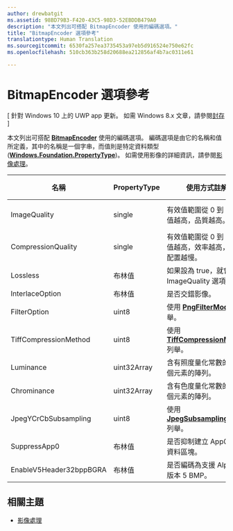 ```yaml
---
author: drewbatgit
ms.assetid: 98BD79B3-F420-43C5-98D3-52EBDDB479A0
description: "本文列出可搭配 BitmapEncoder 使用的編碼選項。"
title: "BitmapEncoder 選項參考"
translationtype: Human Translation
ms.sourcegitcommit: 6530fa257ea3735453a97eb5d916524e750e62fc
ms.openlocfilehash: 510cb363b258d20688ea212856af4b7ac0311e61

---
```


# BitmapEncoder 選項參考

\[ 針對 Windows 10 上的 UWP app 更新。 如需 Windows 8.x 文章，請參閱[封存](http://go.microsoft.com/fwlink/p/?linkid=619132) \]

本文列出可搭配 [**BitmapEncoder**](https://msdn.microsoft.com/library/windows/apps/br226206) 使用的編碼選項。 編碼選項是由它的名稱和值所定義，其中的名稱是一個字串，而值則是特定資料類型 ([**Windows.Foundation.PropertyType**](https://msdn.microsoft.com/library/windows/apps/br225871))。 如需使用影像的詳細資訊，請參閱[影像處理](imaging.md)。

| 名稱                    | PropertyType | 使用方式註解                                                                                        | 有效格式 |
|-------------------------|--------------|----------------------------------------------------------------------------------------------------|---------------|
| ImageQuality            | single       | 有效值範圍從 0 到 1.0。 值越高，品質越高。                                 | JPEG、JPEG-XR |
| CompressionQuality      | single       | 有效值範圍從 0 到 1.0。 值越高，效率越高，壓縮配置越慢。 | TIFF          |
| Lossless                | 布林值      | 如果設為 true，就會略過 ImageQuality 選項。                                        | JPEG-XR       |
| InterlaceOption         | 布林值      | 是否交錯影像。                                                                    | PNG           |
| FilterOption            | uint8        | 使用 [**PngFilterMode**](https://msdn.microsoft.com/library/windows/apps/br226389) 列舉。                                | PNG           |
| TiffCompressionMethod   | uint8        | 使用 [**TiffCompressionMode**](https://msdn.microsoft.com/library/windows/apps/br226399) 列舉。                    | TIFF          |
| Luminance               | uint32Array  | 含有照度量化常數的 64 個元素的陣列。                               | JPEG          |
| Chrominance             | uint32Array  | 含有色度量化常數的 64 個元素的陣列。                             | JPEG          |
| JpegYCrCbSubsampling    | uint8        | 使用 [**JpegSubsamplingMode**](https://msdn.microsoft.com/library/windows/apps/br226386) 列舉。                    | JPEG          |
| SuppressApp0            | 布林值      | 是否抑制建立 App0 中繼資料區塊。                                        | JPEG          |
| EnableV5Header32bppBGRA | 布林值      | 是否編碼為支援 Alpha 的版本 5 BMP。                                         | BMP           |

 

## 相關主題

* [影像處理](imaging.md)
 

 







<!--HONumber=Jun16_HO4-->


